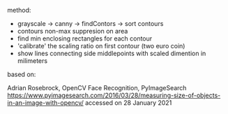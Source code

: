method:

- grayscale -> canny -> findContors -> sort contours
- contours non-max suppresion on area
- find min enclosing rectangles for each contour
- 'calibrate' the scaling ratio on first contour (two euro coin)
- show lines connecting side middlepoints with scaled dimention in milimeters


based on:

Adrian Rosebrock, OpenCV Face Recognition, PyImageSearch
https://www.pyimagesearch.com/2016/03/28/measuring-size-of-objects-in-an-image-with-opencv/
accessed on 28 January 2021
